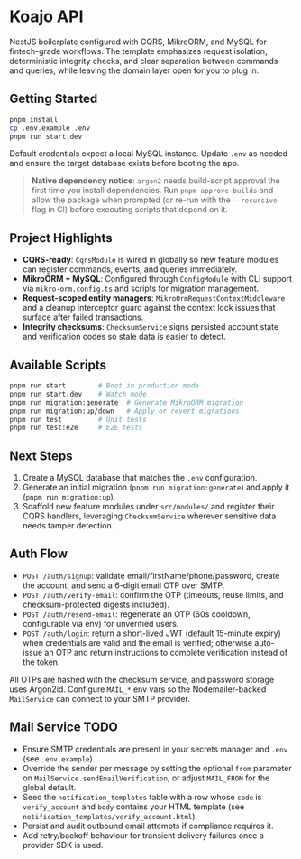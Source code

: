 # Koajo API

NestJS boilerplate configured with CQRS, MikroORM, and MySQL for fintech-grade workflows. The template emphasizes request isolation, deterministic integrity checks, and clear separation between commands and queries, while leaving the domain layer open for you to plug in.

## Getting Started

```bash
pnpm install
cp .env.example .env
pnpm run start:dev
```

Default credentials expect a local MySQL instance. Update `.env` as needed and ensure the target database exists before booting the app.

> **Native dependency notice**: `argon2` needs build-script approval the first time you install dependencies. Run `pnpm approve-builds` and allow the package when prompted (or re-run with the `--recursive` flag in CI) before executing scripts that depend on it.

## Project Highlights

- **CQRS-ready**: `CqrsModule` is wired in globally so new feature modules can register commands, events, and queries immediately.
- **MikroORM + MySQL**: Configured through `ConfigModule` with CLI support via `mikro-orm.config.ts` and scripts for migration management.
- **Request-scoped entity managers**: `MikroOrmRequestContextMiddleware` and a cleanup interceptor guard against the context lock issues that surface after failed transactions.
- **Integrity checksums**: `ChecksumService` signs persisted account state and verification codes so stale data is easier to detect.

## Available Scripts

```bash
pnpm run start        # Boot in production mode
pnpm run start:dev    # Watch mode
pnpm run migration:generate  # Generate MikroORM migration
pnpm run migration:up/down   # Apply or revert migrations
pnpm run test         # Unit tests
pnpm run test:e2e     # E2E tests
```

## Next Steps

1. Create a MySQL database that matches the `.env` configuration.
2. Generate an initial migration (`pnpm run migration:generate`) and apply it (`pnpm run migration:up`).
3. Scaffold new feature modules under `src/modules/` and register their CQRS handlers, leveraging `ChecksumService` wherever sensitive data needs tamper detection.

## Auth Flow

- `POST /auth/signup`: validate email/firstName/phone/password, create the account, and send a 6-digit email OTP over SMTP.
- `POST /auth/verify-email`: confirm the OTP (timeouts, reuse limits, and checksum-protected digests included).
- `POST /auth/resend-email`: regenerate an OTP (60s cooldown, configurable via env) for unverified users.
- `POST /auth/login`: return a short-lived JWT (default 15-minute expiry) when credentials are valid and the email is verified; otherwise auto-issue an OTP and return instructions to complete verification instead of the token.

All OTPs are hashed with the checksum service, and password storage uses Argon2id. Configure `MAIL_*` env vars so the Nodemailer-backed `MailService` can connect to your SMTP provider.

## Mail Service TODO
- Ensure SMTP credentials are present in your secrets manager and `.env` (see `.env.example`).
- Override the sender per message by setting the optional `from` parameter on `MailService.sendEmailVerification`, or adjust `MAIL_FROM` for the global default.
- Seed the `notification_templates` table with a row whose `code` is `verify_account` and `body` contains your HTML template (see `notification_templates/verify_account.html`).
- Persist and audit outbound email attempts if compliance requires it.
- Add retry/backoff behaviour for transient delivery failures once a provider SDK is used.
